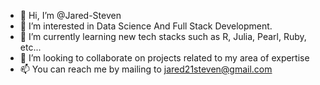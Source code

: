 - 👋 Hi, I’m @Jared-Steven
- 👀 I’m interested in Data Science And Full Stack Development.
- 🌱 I’m currently learning new tech stacks such as R, Julia, Pearl, Ruby, etc...
- 💞️ I’m looking to collaborate on projects related to my area of expertise
- 📫 You can reach me by mailing to jared21steven@gmail.com

<!---
Jared-Steven/Jared-Steven is a ✨ special ✨ repository because its `README.md` (this file) appears on your GitHub profile.
You can click the Preview link to take a look at your changes.
--->
